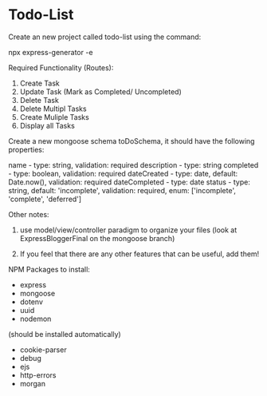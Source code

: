 # Todo-List

Create an new project called todo-list using the command:


npx express-generator -e 

Required Functionality (Routes): 


1. Create Task
2. Update Task (Mark as Completed/ Uncompleted)
3. Delete Task 
4. Delete Multipl Tasks 
5. Create Muliple Tasks
6. Display all Tasks 

Create a new mongoose schema toDoSchema, it should have the following properties:

name - type: string, validation: required
description - type: string
completed - type: boolean, validation: required
dateCreated - type: date, default: Date.now(), validation: required
dateCompleted - type: date
status - type: string, default: 'incomplete', validation: required, enum: ['incomplete', 'complete', 'deferred']


Other notes: 

1. use model/view/controller paradigm to organize your files (look at ExpressBloggerFinal on the mongoose branch)

2. If you feel that there are any other features that can be useful, add them!  

NPM Packages to install: 

- express 
- mongoose
- dotenv
- uuid 
- nodemon

(should be installed automatically)
- cookie-parser
- debug
- ejs
- http-errors
- morgan

